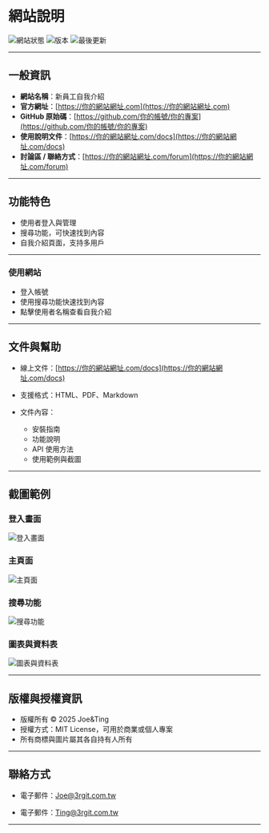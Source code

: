 # 網站說明

![網站狀態](https://img.shields.io/badge/Status-Active-brightgreen) ![版本](https://img.shields.io/badge/Version-1.0.0-blue) ![最後更新](https://img.shields.io/github/last-commit/你的帳號/你的專案)

---

## 一般資訊

* **網站名稱**：新員工自我介紹
* **官方網址**：[https://你的網站網址.com](https://你的網站網址.com)
* **GitHub 原始碼**：[https://github.com/你的帳號/你的專案](https://github.com/你的帳號/你的專案)
* **使用說明文件**：[https://你的網站網址.com/docs](https://你的網站網址.com/docs)
* **討論區 / 聯絡方式**：[https://你的網站網址.com/forum](https://你的網站網址.com/forum)

---

## 功能特色

* 使用者登入與管理
* 搜尋功能，可快速找到內容
* 自我介紹頁面，支持多用戶

---


### 使用網站

* 登入帳號
* 使用搜尋功能快速找到內容
* 點擊使用者名稱查看自我介紹

---

## 文件與幫助

* 線上文件：[https://你的網站網址.com/docs](https://你的網站網址.com/docs)
* 支援格式：HTML、PDF、Markdown
* 文件內容：

  * 安裝指南
  * 功能說明
  * API 使用方法
  * 使用範例與截圖

---

## 截圖範例

### 登入畫面

![登入畫面](https://你的網站網址.com/images/login.png)

### 主頁面

![主頁面](https://你的網站網址.com/images/home.png)

### 搜尋功能

![搜尋功能](https://你的網站網址.com/images/search.png)

### 圖表與資料表

![圖表與資料表](https://你的網站網址.com/images/chart.png)

---

## 版權與授權資訊

* 版權所有 © 2025 Joe&Ting
* 授權方式：MIT License，可用於商業或個人專案
* 所有商標與圖片屬其各自持有人所有

---

## 聯絡方式

* 電子郵件：[Joe@3rgit.com.tw](mailto:Joe@3rgit.com.tw)

* 電子郵件：[Ting@3rgit.com.tw](mailto:Ting@3rgit.com.tw)
---